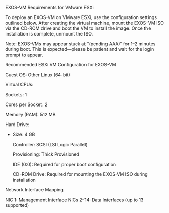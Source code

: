 EXOS-VM Requirements for VMware ESXi

To deploy an EXOS-VM on VMware ESXi, use the configuration settings outlined below. After creating the virtual machine, mount the EXOS-VM ISO via the CD-ROM drive and boot the VM to install the image. Once the installation is complete, unmount the ISO.

   Note: EXOS-VMs may appear stuck at "(pending AAA)" for 1–2 minutes during boot. This is expected—please be patient and wait for the login prompt to appear.

Recommended ESXi VM Configuration for EXOS-VM

   Guest OS: Other Linux (64-bit)

   Virtual CPUs:

   Sockets: 1

   Cores per Socket: 2

   Memory (RAM): 512 MB

   Hard Drive:

  - Size: 4 GB

      Controller: SCSI (LSI Logic Parallel)

       Provisioning: Thick Provisioned

      IDE (0:0): Required for proper boot configuration

    CD-ROM Drive: Required for mounting the EXOS-VM ISO during installation

Network Interface Mapping

   NIC 1: Management Interface
   NICs 2–14: Data Interfaces (up to 13 supported)
